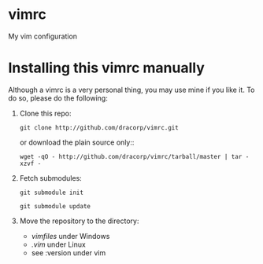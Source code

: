vimrc
=====

My vim configuration

Installing this vimrc manually
==============================
Although a vimrc is a very personal thing, you may use mine if you
like it.  To do so, please do the following:

1. Clone this repo:

    `git clone http://github.com/dracorp/vimrc.git`

    or download the plain source only::

   	`wget -qO - http://github.com/dracorp/vimrc/tarball/master | tar -xzvf -`

2. Fetch submodules:

   	`git submodule init`

    `git submodule update`

3. Move the repository to the directory:
    * *vimfiles* under Windows
    * *.vim* under Linux 
    * see :version under vim

